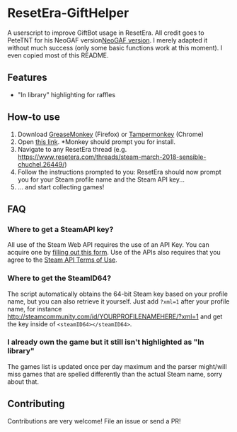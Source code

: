 # ResetEra-GiftHelper

A userscript to improve GiftBot usage in ResetEra. All credit goes to PeteTNT for his NeoGAF version[NeoGAF version](https://github.com/petetnt/neogaf-monkeybot). I merely adapted it without much success (only some basic functions work at this moment). I even copied most of this README.

## Features
- "In library" highlighting for raffles

## How-to use
1. Download [GreaseMonkey](https://addons.mozilla.org/en-US/firefox/addon/greasemonkey/) (Firefox) or [Tampermonkey](https://chrome.google.com/webstore/detail/tampermonkey/dhdgffkkebhmkfjojejmpbldmpobfkfo?hl=en) (Chrome)
2. Open [this link](https://github.com/fcostantini/resetera-gifthelper/raw/master/resetera-gifthelper.user.js). *Monkey should prompt you for install.
3. Navigate to any ResetEra thread (e.g. https://www.resetera.com/threads/steam-march-2018-sensible-chuchel.26449/)
4. Follow the instructions prompted to you: ResetEra should now prompt you for your Steam profile name and the Steam API key...
5. ... and start collecting games!

## FAQ
### Where to get a SteamAPI key?
All use of the Steam Web API requires the use of an API Key. You can acquire one by [filling out this form](http://steamcommunity.com/dev/apikey). Use of the APIs also requires that you agree to the [Steam API Terms of Use](http://steamcommunity.com/dev/apiterms).

### Where to get the SteamID64?
The script automatically obtains the 64-bit Steam key based on your profile name, but you can also retrieve it yourself. Just add `?xml=1` after your profile name, for instance http://steamcommunity.com/id/YOURPROFILENAMEHERE/?xml=1 and get the key inside of `<steamID64></steamID64>`.

### I already own the game but it still isn't highlighted as "In library"
The games list is updated once per day maximum and the parser might/will miss games that are spelled differently than the actual Steam name, sorry about that.

## Contributing
Contributions are very welcome! File an issue or send a PR!
